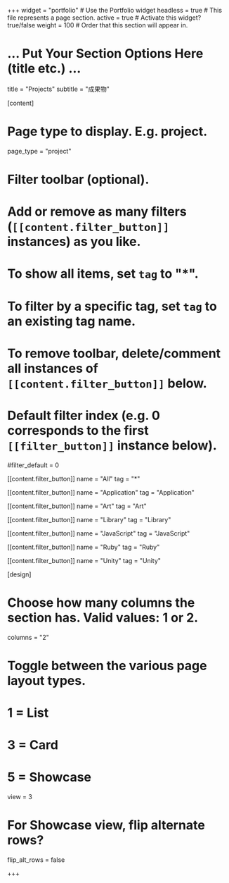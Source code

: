 +++
widget = "portfolio"  # Use the Portfolio widget
headless = true  # This file represents a page section.
active = true  # Activate this widget? true/false
weight = 100  # Order that this section will appear in.

# ... Put Your Section Options Here (title etc.) ...
title = "Projects"
subtitle = "成果物"

[content]
  # Page type to display. E.g. project.
  page_type = "project"

  # Filter toolbar (optional).
  # Add or remove as many filters (`[[content.filter_button]]` instances) as you like.
  # To show all items, set `tag` to "*".
  # To filter by a specific tag, set `tag` to an existing tag name.
  # To remove toolbar, delete/comment all instances of `[[content.filter_button]]` below.

  # Default filter index (e.g. 0 corresponds to the first `[[filter_button]]` instance below).
  #filter_default = 0

  [[content.filter_button]]
    name = "All"
    tag = "*"

  [[content.filter_button]]
    name = "Application"
    tag = "Application"

  [[content.filter_button]]
    name = "Art"
    tag = "Art"

  [[content.filter_button]]
    name = "Library"
    tag = "Library"

  [[content.filter_button]]
    name = "JavaScript"
    tag = "JavaScript"

  [[content.filter_button]]
    name = "Ruby"
    tag = "Ruby"

  [[content.filter_button]]
    name = "Unity"
    tag = "Unity"

[design]

  # Choose how many columns the section has. Valid values: 1 or 2.
  columns = "2"

  # Toggle between the various page layout types.
  #   1 = List
  #   3 = Card
  #   5 = Showcase
  view = 3

  # For Showcase view, flip alternate rows?
  flip_alt_rows = false

+++